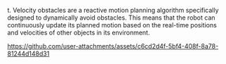 t.
 Velocity obstacles are a reactive motion planning algorithm specifically designed to dynamically avoid obstacles. This means that the robot can continuously update its planned motion based on the real-time positions and velocities of other objects in its environment.


https://github.com/user-attachments/assets/c6cd2d4f-5bf4-408f-8a78-81244d148d31

